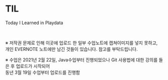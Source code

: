 # TIL
Today I Learned in Playdata

<br/>

※ 저작권 문제로 인해 이곳에 업로드 한 일부 수업노트에 캡쳐이미지를 넣지 못하고, <br>개인 EVERNOTE 노트에만 남긴 것들이 있습니다. 참고를 부탁드립니다.

※ 수업은 2021년 2월 22일, Java수업부터 진행되었으나 Git 사용법에 대한 강의를 들은 후 업로드가 시작되어 <br> 동년 3월 19일 수업부터 업로드를 진행함
